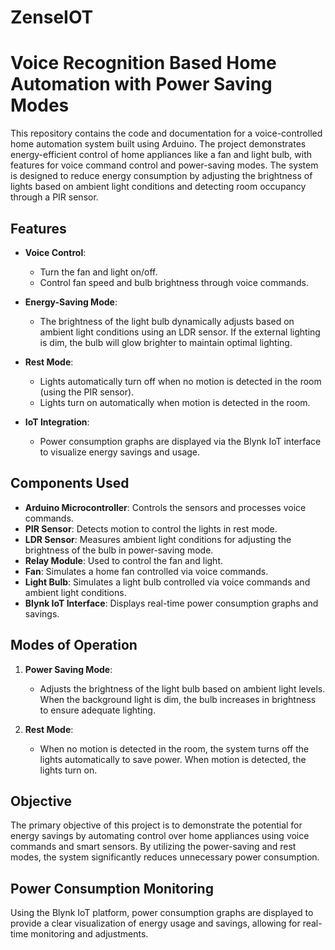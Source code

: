 # ZenseIOT

# Voice Recognition Based Home Automation with Power Saving Modes

This repository contains the code and documentation for a voice-controlled home automation system built using Arduino. The project demonstrates energy-efficient control of home appliances like a fan and light bulb, with features for voice command control and power-saving modes. The system is designed to reduce energy consumption by adjusting the brightness of lights based on ambient light conditions and detecting room occupancy through a PIR sensor.

## Features

- **Voice Control**:
  - Turn the fan and light on/off.
  - Control fan speed and bulb brightness through voice commands.
  
- **Energy-Saving Mode**:
  - The brightness of the light bulb dynamically adjusts based on ambient light conditions using an LDR sensor. If the external lighting is dim, the bulb will glow brighter to maintain optimal lighting.

- **Rest Mode**:
  - Lights automatically turn off when no motion is detected in the room (using the PIR sensor).
  - Lights turn on automatically when motion is detected in the room.

- **IoT Integration**:
  - Power consumption graphs are displayed via the Blynk IoT interface to visualize energy savings and usage.

## Components Used

- **Arduino Microcontroller**: Controls the sensors and processes voice commands.
- **PIR Sensor**: Detects motion to control the lights in rest mode.
- **LDR Sensor**: Measures ambient light conditions for adjusting the brightness of the bulb in power-saving mode.
- **Relay Module**: Used to control the fan and light.
- **Fan**: Simulates a home fan controlled via voice commands.
- **Light Bulb**: Simulates a light bulb controlled via voice commands and ambient light conditions.
- **Blynk IoT Interface**: Displays real-time power consumption graphs and savings.

## Modes of Operation

1. **Power Saving Mode**:
   - Adjusts the brightness of the light bulb based on ambient light levels. When the background light is dim, the bulb increases in brightness to ensure adequate lighting.
   
2. **Rest Mode**:
   - When no motion is detected in the room, the system turns off the lights automatically to save power. When motion is detected, the lights turn on.

## Objective

The primary objective of this project is to demonstrate the potential for energy savings by automating control over home appliances using voice commands and smart sensors. By utilizing the power-saving and rest modes, the system significantly reduces unnecessary power consumption.

## Power Consumption Monitoring

Using the Blynk IoT platform, power consumption graphs are displayed to provide a clear visualization of energy usage and savings, allowing for real-time monitoring and adjustments.

